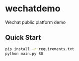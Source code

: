 # wechatdemo
Wechat public platform demo

## Quick Start
```bash
pip install -r requirements.txt
python main.py 80
``` 
